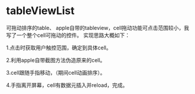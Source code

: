 # tableViewList
可拖动排序的table、
apple自带的tableview，cell拖动功能可点击范围较小，我写了一个整个cell可拖动的控件。
实现思路大概如下：

1.点击时获取用户触控范围，确定到具体cell。

2.利用apple自带截图方法伪造原来的cell。

3.cell跟随手指移动，（期间cell动画排序）。

4.手指离开屏幕，cell有数据元插入并reload，完成。
